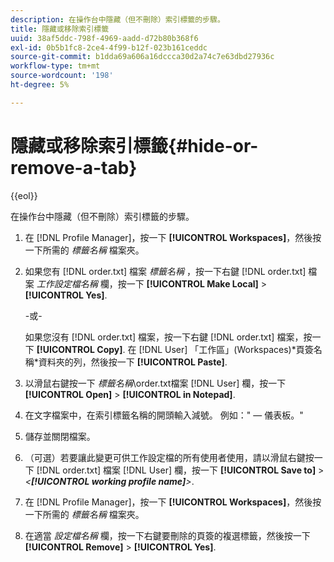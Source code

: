 ```yaml
---
description: 在操作台中隱藏（但不刪除）索引標籤的步驟。
title: 隱藏或移除索引標籤
uuid: 38af5ddc-798f-4969-aadd-d72b80b368f6
exl-id: 0b5b1fc8-2ce4-4f99-b12f-023b161ceddc
source-git-commit: b1dda69a606a16dccca30d2a74c7e63dbd27936c
workflow-type: tm+mt
source-wordcount: '198'
ht-degree: 5%

---
```


# 隱藏或移除索引標籤{#hide-or-remove-a-tab}

{{eol}}

在操作台中隱藏（但不刪除）索引標籤的步驟。

1. 在 [!DNL Profile Manager]，按一下 **[!UICONTROL Workspaces]**，然後按一下所需的 *標籤名稱* 檔案夾。
1. 如果您有 [!DNL order.txt] 檔案 *標籤名稱* ，按一下右鍵 [!DNL order.txt] 檔案 *工作設定檔名稱* 欄，按一下 **[!UICONTROL Make Local]** > **[!UICONTROL Yes]**.

   -或-

   如果您沒有 [!DNL order.txt] 檔案，按一下右鍵 [!DNL order.txt] 檔案，按一下 **[!UICONTROL Copy]**. 在 [!DNL User] 「工作區」(Workspaces)\*頁簽名稱*資料夾的列，然後按一下 **[!UICONTROL Paste]**.

1. 以滑鼠右鍵按一下 *標籤名稱*\order.txt檔案 [!DNL User] 欄，按一下 **[!UICONTROL Open]** > **[!UICONTROL in Notepad]**.
1. 在文字檔案中，在索引標籤名稱的開頭輸入減號。 例如：&quot; — 儀表板。&quot;
1. 儲存並關閉檔案。
1. （可選）若要讓此變更可供工作設定檔的所有使用者使用，請以滑鼠右鍵按一下 [!DNL order.txt] 檔案 [!DNL User] 欄，按一下 **[!UICONTROL Save to]** > *&lt;**[!UICONTROL working profile name]**>*.

1. 在 [!DNL Profile Manager]，按一下 **[!UICONTROL Workspaces]**，然後按一下所需的 *標籤名稱* 檔案夾。
1. 在適當 *設定檔名稱* 欄，按一下右鍵要刪除的頁簽的複選標籤，然後按一下 **[!UICONTROL Remove]** > **[!UICONTROL Yes]**.
